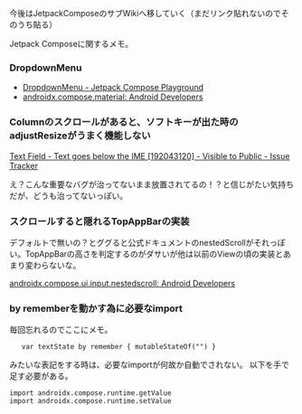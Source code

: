今後はJetpackComposeのサブWikiへ移していく（まだリンク貼れないのでそのうち貼る）

Jetpack Composeに関するメモ。

### DropdownMenu

- [DropdownMenu - Jetpack Compose Playground](https://foso.github.io/Jetpack-Compose-Playground/material/dropdownmenu/)
- [androidx.compose.material: Android Developers](https://developer.android.com/reference/kotlin/androidx/compose/material/package-summary#dropdownmenu)


### Columnのスクロールがあると、ソフトキーが出た時のadjustResizeがうまく機能しない

[Text Field - Text goes below the IME [192043120] - Visible to Public - Issue Tracker](https://issuetracker.google.com/issues/192043120)

え？こんな重要なバグが治ってないまま放置されてるの！？と信じがたい気持ちだが、どうも治ってないっぽい。

### スクロールすると隠れるTopAppBarの実装

デフォルトで無いの？とググると公式ドキュメントのnestedScrollがそれっぽい。TopAppBarの高さを判定するのがダサいが他は以前のViewの頃の実装とあまり変わらないな。

[androidx.compose.ui.input.nestedscroll: Android Developers](https://developer.android.com/reference/kotlin/androidx/compose/ui/input/nestedscroll/package-summary)

### by rememberを動かす為に必要なimport

毎回忘れるのでここにメモ。

```
   var textState by remember { mutableStateOf("") }
```

みたいな表記をする時は、必要なimportが何故か自動でされない。
以下を手で足す必要がある。

```
import androidx.compose.runtime.getValue
import androidx.compose.runtime.setValue
```

